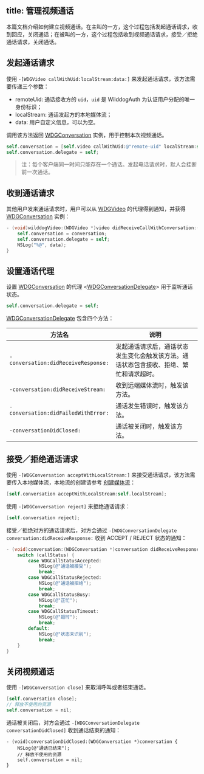 title: 管理视频通话
---

本篇文档介绍如何建立视频通话。在主叫的一方，这个过程包括发起通话请求，收到回应，关闭通话；在被叫的一方，这个过程包括收到视频通话请求，接受／拒绝通话请求，关闭通话。


## 发起通话请求

使用 `-[WDGVideo callWithUid:localStream:data:]` 来发起通话请求，该方法需要传递三个参数：

* remoteUid: 通话接收方的 `uid`，`uid` 是 WilddogAuth 为认证用户分配的唯一身份标识；
* localStream: 通话发起方的本地媒体流；
* data: 用户自定义信息，可以为空。

调用该方法返回 [WDGConversation](/conversation/iOS/api/WDGConversation.html) 实例，用于控制本次视频通话。

```objectivec
self.conversation = [self.video callWithUid:@"remote-uid" localStream:self.localStream data:@"custom-data";
self.conversation.delegate = self;
```

> 注：每个客户端同一时间只能存在一个通话。发起电话请求时，默人会挂断前一次通话。

## 收到通话请求

其他用户发来通话请求时，用户可以从 [WDGVideo](/conversation/iOS/api/WDGVideo.html) 的代理得到通知，并获得 [WDGConversation](/conversation/iOS/api/WDGConversation.html) 实例：

```objectivec
- (void)wilddogVideo:(WDGVideo *)video didReceiveCallWithConversation:(WDGConversation *)conversation data:(NSString *)data {
    self.conversation = conversation;
    self.conversation.delegate = self;
    NSLog("%@", data);
}
```

## 设置通话代理

设置 [WDGConversation](/conversation/iOS/api/WDGConversation.html) 的代理 <[WDGConversationDelegate](/conversation/iOS/api/WDGConversationDelegate.html)> 用于监听通话状态。

```objectivec
self.conversation.delegate = self;
```

[WDGConversationDelegate](/conversation/iOS/api/WDGConversationDelegate.html) 包含四个方法：

方法名  | 说明
------ | ------
`-conversation:didReceiveResponse:` | 发起通话请求后，通话状态发生变化会触发该方法。通话状态包含接收、拒绝、繁忙和请求超时。
`-conversation:didReceiveStream:`   | 收到远端媒体流时，触发该方法。
`-conversation:didFailedWithError:` | 通话发生错误时，触发该方法。
`-conversationDidClosed:`           | 通话被关闭时，触发该方法。

## 接受／拒绝通话请求

使用 `-[WDGConversation acceptWithLocalStream:]` 来接受通话请求，该方法需要传入本地媒体流，本地流的创建请参考 [创建媒体流](/conversation/iOS/guide/1-mediaStream.html)：

```objectivec
[self.conversation acceptWithLocalStream:self.localStream];
```

使用 `-[WDGConversation reject]` 来拒绝通话请求：

```objectivec
[self.conversation reject];
```

接受／拒绝对方的通话请求后，对方会通过 `-[WDGConversationDelegate conversation:didReceiveResponse:` 收到 ACCEPT / REJECT 状态的通知：

```objectivec
- (void)conversation:(WDGConversation *)conversation didReceiveResponse:(WDGCallStatus)callStatus {
    switch (callStatus) {
        case WDGCallStatusAccepted:
            NSLog(@"通话被接受");
            break;
        case WDGCallStatusRejected:
            NSLog(@"通话被拒绝");
            break;
        case WDGCallStatusBusy:
            NSLog(@"正忙");
            break;
        case WDGCallStatusTimeout:
            NSLog(@"超时");
            break;
        default:
            NSLog(@"状态未识别");
            break;
    }
}
```

## 关闭视频通话

使用 `-[WDGConversation close]` 来取消呼叫或者结束通话。

```objectivec
[self.conversation close];
// 释放不使用的资源
self.conversation = nil;
```

通话被关闭后，对方会通过 `-[WDGConversationDelegate conversationDidClosed]` 收到通话结束的通知：

```
- (void)conversationDidClosed:(WDGConversation *)conversation {
    NSLog(@"通话已结束");
    // 释放不使用的资源
    self.conversation = nil;
}
```

